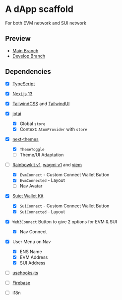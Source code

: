 # A dApp scaffold

For both EVM network and SUI network


## Preview

- [Main Branch](https://dpreview.web3jt.com)
- [Develop Branch](https://developreview.web3jt.com)


## Dependencies

- [x] [TypeScript](https://www.typescriptlang.org)
- [x] [Next.js 13](https://nextjs.org/docs)
- [x] [TailwindCSS](https://tailwindcss.com) and
      [TailwindUI](https://tailwindui.com)
- [x] [jotai](https://jotai.org)
  - [x] Global `store`
  - [x] Context: `AtomProvider` with `store`
- [x] [next-themes](https://github.com/pacocoursey/next-themes)
  - [x] `ThemeToggle`
  - [ ] Theme/UI Adaptation
- [ ] [Rainbowkit v1](https://www.rainbowkit.com),
      [wagmi v1](https://wagmi.sh/core) and
      [viem](https://viem.sh)
  - [x] `EvmConnect` - Custom Connect Wallet Button
  - [x] `EvmConnected` - Layout
  - [ ] Nav Avatar
- [x] [Suiet Wallet Kit](https://kit.suiet.app)
  - [x] `SuiConnect` - Custom Connect Wallet Button
  - [x] `SuiConnected` - Layout
- [x] `Web3Connect` Button to give 2 options for EVM & SUI
  - [x] Nav Connect
- [x] User Menu on Nav
  - [x] ENS Name
  - [x] EVM Address
  - [x] SUI Address
- [ ] [usehooks-ts](https://usehooks-ts.com)
- [ ] [Firebase](https://firebase.google.com)
- [ ] i18n

